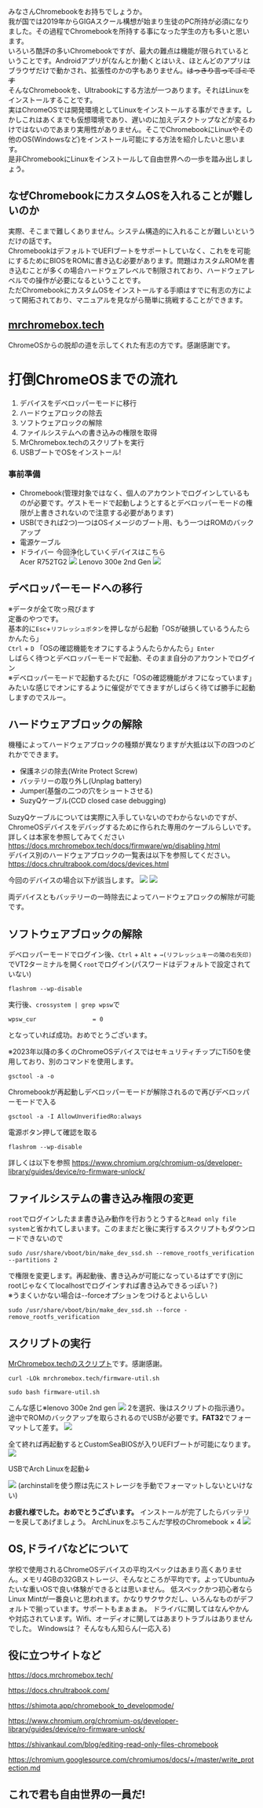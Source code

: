 <!-- Title:"全学生に知ってもらいたいChromebookにlinuxをクリーンインストールする方法"  
     Tags:"Linux,chromebook"
     Date:"2025-06-08"
-->
みなさんChromebookをお持ちでしょうか。  
我が国では2019年からGIGAスクール構想が始まり生徒のPC所持が必須になりました。その過程でChromebookを所持する事になった学生の方も多いと思います。  
いろいろ酷評の多いChromebookですが、最大の難点は機能が限られているということです。Androidアプリが(なんとか)動くとはいえ、ほとんどのアプリはブラウザだけで動かされ、拡張性のかの字もありません。~~はっきり言ってゴミです~~  
そんなChromebookを、Ultrabookにする方法が一つあります。それはLinuxをインストールすることです。  
実はChromeOSでは開発環境としてLinuxをインストールする事ができます。しかしこれはあくまでも仮想環境であり、遅いのに加えデスクトップなどが変るわけではないのであまり実用性がありません。そこでChromebookにLinuxやその他のOS(Windowsなど)をインストール可能にする方法を紹介したいと思います。  
是非ChromebookにLinuxをインストールして自由世界への一歩を踏み出しましょう。  

## なぜChromebookにカスタムOSを入れることが難しいのか  
実際、そこまで難しくありません。システム構造的に入れることが難しいというだけの話です。  
ChromebookはデフォルトでUEFIブートをサポートしていなく、これをを可能にするためにBIOSをROMに書き込む必要があります。問題はカスタムROMを書き込むことが多くの場合ハードウェアレベルで制限されており、ハードウェアレベルでの操作が必要になるということです。  
ただChromebookにカスタムOSをインストールする手順はすでに有志の方によって開拓されており、マニュアルを見ながら簡単に挑戦することができます。 
 
## [mrchromebox.tech](https://mrchromebox.tech)  
ChromeOSからの脱却の道を示してくれた有志の方です。感謝感謝です。  

# 打倒ChromeOSまでの流れ  
1. デバイスをデベロッパーモードに移行
2. ハードウェアロックの除去
3. ソフトウェアロックの解除
4. ファイルシステムへの書き込みの権限を取得
5. MrChromebox.techのスクリプトを実行
6. USBブートでOSをインストール!

### 事前準備  
- Chromebook(管理対象ではなく、個人のアカウントでログインしているものが必要です。ゲストモードで起動しようとするとデベロッパーモードの権限が上書きされないので注意する必要があります)
- USB(できれば2つ)一つはOSイメージのブート用、もう一つはROMのバックアップ
- 電源ケーブル
- ドライバー
今回浄化していくデバイスはこちら  
Acer R752TG2
![](https://storage.googleapis.com/zenn-user-upload/1f8d2f649f32-20250607.png)
Lenovo 300e 2nd Gen
![](https://storage.googleapis.com/zenn-user-upload/95bfe65e256c-20250607.png)

## デベロッパーモードへの移行  

※データが全て吹っ飛びます  
定番のやつです。  
基本的に`Esc`+`リフレッシュポタン`を押しながら起動「OSが破損しているうんたらかんたら」  
`Ctrl` + `D` 「OSの確認機能をオフにするようんたらかんたら」`Enter`  
しばらく待つとデベロッパーモードで起動、そのまま自分のアカウントでログイン  
※デベロッパーモードで起動するたびに「OSの確認機能がオフになっています」みたいな感じでオンにするように催促がでてきますがしばらく待てば勝手に起動しますのでスルー。  

## ハードウェアブロックの解除  

機種によってハードウェアブロックの種類が異なりますが大抵は以下の四つのどれかでできます。

- 保護ネジの除去(Write Protect Screw) 
- バッテリーの取り外し(Unplag battery)
- Jumper(基盤の二つの穴をショートさせる)
- SuzyQケーブル(CCD closed case debugging)

SuzyQケーブルについては実際に入手していないのでわからないのですが、ChromeOSデバイスをデバッグするために作られた専用のケーブルらしいです。詳しくは本家を参照してみてください  
https://docs.mrchromebox.tech/docs/firmware/wp/disabling.html  
デバイス別のハードウェアブロックの一覧表は以下を参照してください。  
https://docs.chrultrabook.com/docs/devices.html

今回のデバイスの場合以下が該当します。
![](https://storage.googleapis.com/zenn-user-upload/bfac71846c58-20250607.png)
![](https://storage.googleapis.com/zenn-user-upload/17cd80ee848c-20250607.png)

両デバイスともバッテリーの一時除去によってハードウェアロックの解除が可能です。  

## ソフトウェアブロックの解除  

デベロッパーモードでログイン後、`Ctrl` + `Alt` + `→(リフレッシュキーの隣の右矢印)`でVT2ターミナルを開く`root`でログイン(パスワードはデフォルトで設定されていない)
```
flashrom --wp-disable
```
実行後、`crossystem | grep wpsw`で
```
wpsw_cur                = 0
```
となっていれば成功。おめでとうございます。   

 ※2023年以降の多くのChromeOSデバイスではセキュリティチップにTi50を使用しており、別のコマンドを使用します。

```
gsctool -a -o
```
Chromebookが再起動しデベロッパーモードが解除されるので再びデベロッパーモードで入る
```
gsctool -a -I AllowUnverifiedRo:always
```
電源ボタン押して確認を取る
```
flashrom --wp-disable
```
詳しくは以下を参照
https://www.chromium.org/chromium-os/developer-library/guides/device/ro-firmware-unlock/  


## ファイルシステムの書き込み権限の変更  

`root`でログインしたまま書き込み動作を行おうとうすると`Read only file system`と省かれてしまいます。このままだと後に実行するスクリプトもダウンロードできないので
```
sudo /usr/share/vboot/bin/make_dev_ssd.sh --remove_rootfs_verification --partitions 2
```
で権限を変更します。再起動後、書き込みが可能になっているはずです(別にrootじゃなくてlocalhostでログインすれば書き込みできるっぽい？)  
※うまくいかない場合は--forceオプションをつけるとよいらしい
```
sudo /usr/share/vboot/bin/make_dev_ssd.sh --force -remove_rootfs_verification
```

## スクリプトの実行  

[MrChromebox.techのスクリプト](https://docs.mrchromebox.tech/docs/fwscript.html)です。感謝感謝。
```
curl -LOk mrchromebox.tech/firmware-util.sh
```
```
sudo bash firmware-util.sh
```
こんな感じ※lenovo 300e 2nd gen
![](https://storage.googleapis.com/zenn-user-upload/4c871c08df29-20250607.jpg)
2を選択、後はスクリプトの指示通り。
途中でROMのバックアップを取らされるのでUSBが必要です。**FAT32**でフォーマットして差す。
![](https://storage.googleapis.com/zenn-user-upload/96d97279f7ab-20250607.jpg)

全て終れば再起動するとCustomSeaBIOSが入りUEFIブートが可能になります。
![](https://storage.googleapis.com/zenn-user-upload/9d183979ca15-20250608.jpg)

USBでArch Linuxを起動↓

![](https://storage.googleapis.com/zenn-user-upload/fdffa2871234-20250607.jpg)
(archinstallを使う際は先にストレージを手動でフォーマットしないといけない)

**お疲れ様でした。おめでとうございます。**
インストールが完了したらバッテリーを戻してあげましょう。
ArchLinuxをぶちこんだ学校のChromebook × 4
![](https://storage.googleapis.com/zenn-user-upload/114257ba3256-20250607.png)

## OS,ドライバなどについて  

学校で使用されるChromeOSデバイスの平均スペックはあまり高くありません。メモリ4GBの32GBストレージ、そんなところが平均です。よってUbuntuみたいな重いOSで良い体験ができるとは思いません。
低スペックかつ初心者ならLinux Mintが一番良いと思われます。かなりサクサクだし、いろんなものがデフォルトで揃っています。サポートもまぁまぁ。
ドライバに関してはなんやかんや対応されています。Wifi、オーディオに関してはあまりトラブルはありませんでした。
Windowsは？ そんなもん知らん(一応入る)

## 役に立つサイトなど  

https://docs.mrchromebox.tech/

https://docs.chrultrabook.com/

https://shimota.app/chromebook_to_developmode/

https://www.chromium.org/chromium-os/developer-library/guides/device/ro-firmware-unlock/

https://shivankaul.com/blog/editing-read-only-files-chromebook

https://chromium.googlesource.com/chromiumos/docs/+/master/write_protection.md
## これで君も自由世界の一員だ!
